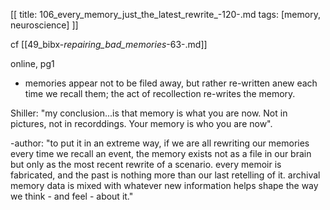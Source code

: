 [[
title: 106_every_memory_just_the_latest_rewrite_-120-.md
tags: [memory, neuroscience]
]]

cf
[[49_bibx-_repairing_bad_memories_-63-.md]]

online, pg1

+ memories appear not to be filed away, but rather re-written anew each time we recall them; the act of recollection re-writes the memory.

Shiller: "my conclusion...is that memory is what you are now. Not in pictures, not in recorddings. Your memory is who you are now".

-author: "to put it in an extreme way, if we are all rewriting our memories every time we recall an event, the memory exists not as a file in our brain but only as the most recent rewrite of a scenario. every memoir is fabricated, and the past is nothing more than our last retelling of it. archival memory data is mixed with whatever new information helps shape the way we think - and feel - about it."
